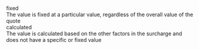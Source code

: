 <div class="property">
    <div class="name">fixed</div>
    <div class="description">The value is fixed at a particular value, regardless of the overall value of the quote</div>
</div>
<div class="property">
    <div class="name">calculated</div>
    <div class="description">The value is calculated based on the other factors in the surcharge and does not have a specific or fixed value</div>
</div>
